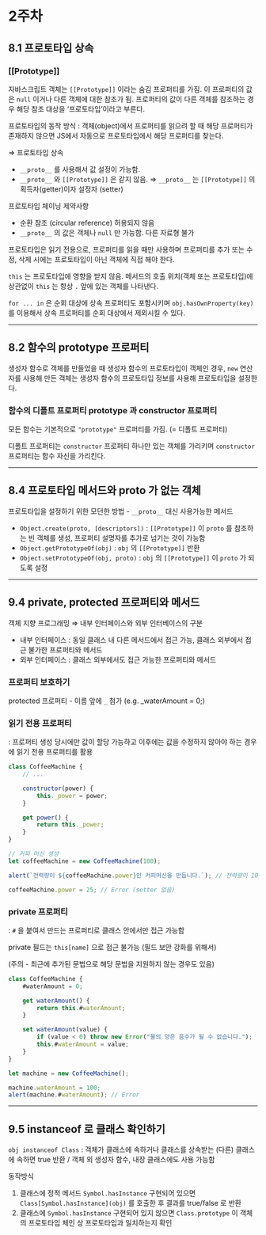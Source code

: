 # 2주차

## 8.1 프로토타입 상속

### [[Prototype]]

자바스크립트 객체는 `[[Prototype]]` 이라는 숨김 프로퍼티를 가짐. 이 프로퍼티의 값은 `null` 이거나 다른 객체에 대한 참조가 됨. 프로퍼티의 값이 다른 객체를 참조하는 경우 해당 참조 대상을 ‘프로토타입’이라고 부른다.

프로토타입의 동작 방식 : 객체(object)에서 프로퍼티를 읽으려 할 때 해당 프로퍼티가 존재하지 않으면 JS에서 자동으로 프로토타입에서 해당 프로퍼티를 찾는다.

⇒ 프로토타입 상속

-   `__proto__` 를 사용해서 값 설정이 가능함.
-   `__proto__` 와 `[[Prototype]]` 은 같지 않음. ⇒ `__proto__` 는 `[[Prototype]]` 의 획득자(getter)이자 설정자 (setter)

프로토타입 체이닝 제약사항

-   순환 참조 (circular reference) 허용되지 않음
-   `__proto__` 의 값은 객체나 `null` 만 가능함. 다른 자료형 불가

프로토타입은 읽기 전용으로, 프로퍼티를 읽을 때만 사용하며 프로퍼티를 추가 또는 수정, 삭제 시에는 프로토타입이 아닌 객체에 직접 해야 한다.

`this` 는 프로토타입에 영향을 받지 않음. 메서드의 호출 위치(객체 또는 프로토타입)에 상관없이 `this` 는 항상 `.` 앞에 있는 객체를 나타낸다.

`for ... in` 은 순회 대상에 상속 프로퍼티도 포함시키며 `obj.hasOwnProperty(key)` 를 이용해서 상속 프로퍼티를 순회 대상에서 제외시킬 수 있다.

---

## 8.2 함수의 prototype 프로퍼티

생성자 함수로 객체를 만들었을 때 생성자 함수의 프로토타입이 객체인 경우, `new` 연산자를 사용해 만든 객체는 생성자 함수의 프로토타입 정보를 사용해 프로토타입을 설정한다.

### 함수의 디폴트 프로퍼티 prototype 과 constructor 프로퍼티

모든 함수는 기본적으로 `"prototype"` 프로퍼티를 가짐. (= 디폴트 프로퍼티)

디폴트 프로퍼티는 `constructor` 프로퍼티 하나만 있는 객체를 가리키며 `constructor` 프로퍼티는 함수 자신을 가리킨다.

---

## 8.4 프로토타입 메서드와 **proto** 가 없는 객체

프로토타입을 설정하기 위한 모던한 방법 - `__proto__` 대신 사용가능한 메서드

-   `Object.create(proto, [descriptors])` : `[[Prototype]]` 이 `proto` 를 참조하는 빈 객체를 생성, 프로퍼티 설명자를 추가로 넘기는 것이 가능함
-   `Object.getPrototypeOf(obj)` : `obj` 의 `[[Prototype]]` 반환
-   `Object.setPrototypeOf(obj, proto)` : `obj` 의 `[[Prototype]]` 이 `proto` 가 되도록 설정

---

## 9.4 private, protected 프로퍼티와 메서드

객체 지향 프로그래밍 ⇒ 내부 인터페이스와 외부 인터베이스의 구분

-   내부 인터페이스 : 동일 클래스 내 다른 메서드에서 접근 가능, 클래스 외부에서 접근 불가한 프로퍼티와 메서드
-   외부 인터페이스 : 클래스 외부에서도 접근 가능한 프로퍼티와 메서드

### 프로퍼티 보호하기

protected 프로퍼티 - 이름 앞에 `_` 첨가 (e.g. \_waterAmount = 0;)

### 읽기 전용 프로퍼티

: 프로퍼티 생성 당시에만 값이 할당 가능하고 이후에는 값을 수정하지 않아야 하는 경우에 읽기 전용 프로퍼티를 활용

```jsx
class CoffeeMachine {
	// ...

	constructor(power) {
		this._power = power;
	}

	get power() {
		return this._power;
	}
}

// 커피 머신 생성
let coffeeMachine = new CoffeeMachine(100);

alert(`전력량이 ${coffeeMachine.power}인 커피머신을 만듭니다.`); // 전력량이 100인 커피머신을 만듭니다.

coffeeMachine.power = 25; // Error (setter 없음)
```

### private 프로퍼티

: `#` 을 붙여서 만드는 프로퍼티로 클래스 안에서만 접근 가능함

private 필드는 `this[name]` 으로 접근 불가능 (필드 보안 강화를 위해서)

(주의 - 최근에 추가된 문법으로 해당 문법을 지원하지 않는 경우도 있음)

```jsx
class CoffeeMachine {
	#waterAmount = 0;

	get waterAmount() {
		return this.#waterAmount;
	}

	set waterAmount(value) {
		if (value < 0) throw new Error("물의 양은 음수가 될 수 없습니다.");
		this.#waterAmount = value;
	}
}

let machine = new CoffeeMachine();

machine.waterAmount = 100;
alert(machine.#waterAmount); // Error
```

---

## 9.5 instanceof 로 클래스 확인하기

`obj instanceof Class` : 객체가 클래스에 속하거나 클래스를 상속받는 (다른) 클래스에 속하면 true 반환 / 객체 외 생성자 함수, 내장 클래스에도 사용 가능함

동작방식

1. 클래스에 정적 메서드 `Symbol.hasInstance` 구현되어 있으면 `Class[Symbol.hasInstance](obj)` 를 호출한 후 결과를 true/false 로 반환
2. 클래스에 `Symbol.hasInstance` 구현되어 있지 않으면 `Class.prototype` 이 객체의 프로토타입 체인 상 프로토타입과 일치하는지 확인
